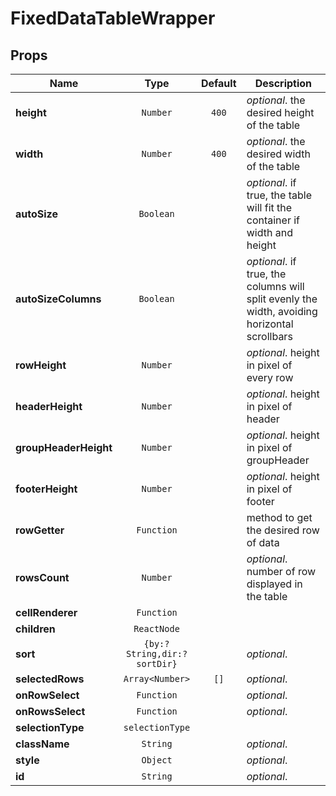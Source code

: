 # FixedDataTableWrapper

## Props

| Name | Type | Default | Description |
|------|:----:|:-------:|-------------|
| **height** | <code>Number</code> | <code>400</code> | *optional*. the desired height of the table |
| **width** | <code>Number</code> | <code>400</code> | *optional*. the desired width of the table |
| **autoSize** | <code>Boolean</code> |  | *optional*. if true, the table will fit the container if width and height |
| **autoSizeColumns** | <code>Boolean</code> |  | *optional*. if true, the columns will split evenly the width, avoiding horizontal scrollbars |
| **rowHeight** | <code>Number</code> |  | *optional*. height in pixel of every row |
| **headerHeight** | <code>Number</code> |  | *optional*. height in pixel of header |
| **groupHeaderHeight** | <code>Number</code> |  | *optional*. height in pixel of groupHeader |
| **footerHeight** | <code>Number</code> |  | *optional*. height in pixel of footer |
| **rowGetter** | <code>Function</code> |  | method to get the desired row of data |
| **rowsCount** | <code>Number</code> |  | *optional*. number of row displayed in the table |
| **cellRenderer** | <code>Function</code> |  |  |
| **children** | <code>ReactNode</code> |  |  |
| **sort** | <code>{by:?String,dir:?sortDir}</code> |  | *optional*.  |
| **selectedRows** | <code>Array&lt;Number&gt;</code> | <code>[]</code> | *optional*.  |
| **onRowSelect** | <code>Function</code> |  | *optional*.  |
| **onRowsSelect** | <code>Function</code> |  | *optional*.  |
| **selectionType** | <code>selectionType</code> |  |  |
| **className** | <code>String</code> |  | *optional*.  |
| **style** | <code>Object</code> |  | *optional*.  |
| **id** | <code>String</code> |  | *optional*.  |
